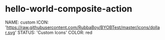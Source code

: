 # hello-world-composite-action

NAME: custom
ICON: 'https://raw.githubusercontent.com/RubbaBoy/BYOBTest/master/icons/dollar.svg'
STATUS: 'Custom Icons'
COLOR: red
